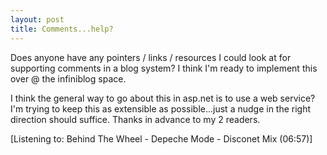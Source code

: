```yaml
---
layout: post
title: Comments...help?
---
```

Does anyone have any pointers / links / resources I could look at for supporting comments in a blog system? I think I'm ready to implement this over @ the infiniblog space.

I think the general way to go about this in asp.net is to use a web service? I'm trying to keep this as extensible as possible...just a nudge in the right direction should suffice. Thanks in advance to my 2 readers.

\[Listening to: Behind The Wheel - Depeche Mode - Disconet Mix (06:57)\]